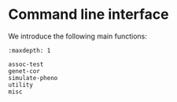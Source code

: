 # Command line interface

We introduce the following main functions:

```{toctree}
:maxdepth: 1

assoc-test
genet-cor
simulate-pheno
utility
misc
```
